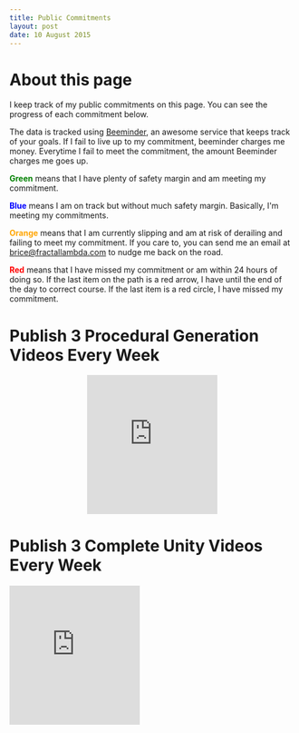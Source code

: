 ```yaml
---
title: Public Commitments
layout: post
date: 10 August 2015
---
```


# About this page
I keep track of my public commitments on this page. You can see the progress of each commitment below. 

The data is tracked using [Beeminder](http://beeminder.com), an awesome service that keeps track of your goals. If I fail to live up to my commitment, beeminder charges me money. Everytime I fail to meet the commitment, the amount Beeminder charges me goes up. 

<span style="font-weight:bold;color:green">Green</span> means that I have plenty of safety margin and am meeting my commitment.

<span style="font-weight:bold;color:blue">Blue</span> means I am on track but without much safety margin. Basically, I'm meeting my commitments.

<span style="font-weight:bold;color:orange">Orange</span> means that I am currently slipping and am at risk of derailing and failing to meet my commitment. If you care to, you can send me an email at [brice@fractallambda.com](mailto:brice@fractallambda.com?subject=You%20Are%20Off%20The%20Road!) to nudge me back on the road.

<span style="font-weight:bold;color:red">Red</span> means that I have missed my commitment or am within 24 hours of doing so. If the last item on the path is a red arrow, I have until the end of the day to correct course. If the last item is a red circle, I have missed my commitment.

# Publish 3 Procedural Generation Videos Every Week

<iframe src="https://www.beeminder.com/widget?slug=procgen&username=brice&countdown=true" height="245px" width="230px" frameborder="0px" style="display:block;margin-left:auto;margin-right:auto;"></iframe>

# Publish 3 Complete Unity Videos Every Week

<iframe src="https://www.beeminder.com/widget?slug=completeunity&username=brice&countdown=true" height="245px" width="230px" frameborder="0px" ></iframe>
